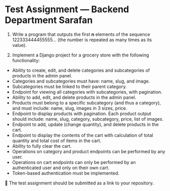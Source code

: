 # Test Assignment — Backend Department Sarafan

1. Write a program that outputs the first **n** elements of the sequence 122333444455555… (the number is repeated as many times as its value).

2. Implement a Django project for a grocery store with the following functionality:

* Ability to create, edit, and delete categories and subcategories of products in the admin panel.
* Categories and subcategories must have: name, slug, and image.
* Subcategories must be linked to their parent category.
* Endpoint for viewing all categories with subcategories, with pagination.
* Ability to add, edit, and delete products in the admin panel.
* Products must belong to a specific subcategory (and thus a category), and must include: name, slug, images in 3 sizes, price.
* Endpoint to display products with pagination. Each product output should include: name, slug, category, subcategory, price, list of images.
* Endpoint to add, update (change quantity), and delete products in the cart.
* Endpoint to display the contents of the cart with calculation of total quantity and total cost of items in the cart.
* Ability to fully clear the cart.
* Operations on category and product endpoints can be performed by any user.
* Operations on cart endpoints can only be performed by an authenticated user and only on their own cart.
* Token-based authentication must be implemented.

📌 The test assignment should be submitted as a link to your repository.
